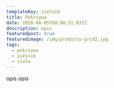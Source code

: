 ```yaml
---
templateKey: zielnik
title: Pokrzywa
date: 2020-08-05T08:08:51.031Z
description: opis
featuredpost: true
featuredimage: /img/products-grid2.jpg
tags:
  - pokrzywa
  - zielnik
  - zioła
---
```

opis opis